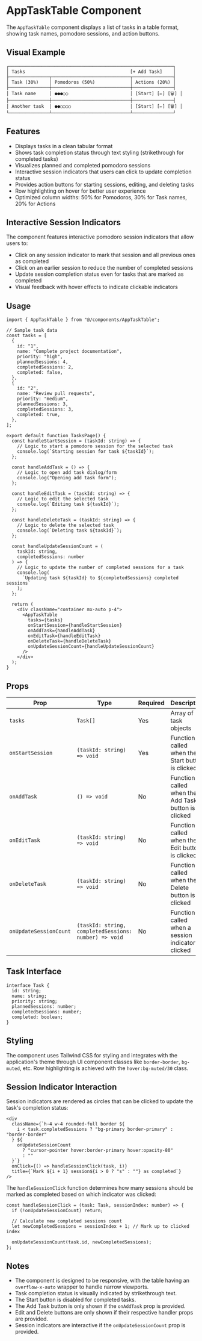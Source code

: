 # AppTaskTable Component

The `AppTaskTable` component displays a list of tasks in a table format, showing task names, pomodoro sessions, and action buttons.

## Visual Example

```
┌─────────────────────────────────────────────────────────────┐
│ Tasks                                       [+ Add Task]    │
├───────────────┬─────────────────────────────┬───────────────┤
│ Task (30%)    │ Pomodoros (50%)             │ Actions (20%) │
├───────────────┼─────────────────────────────┼───────────────┤
│ Task name     │ ●●●○○                       │ [Start] [✏] [🗑] │
├───────────────┼─────────────────────────────┼───────────────┤
│ Another task  │ ●●○○○○                      │ [Start] [✏] [🗑] │
└───────────────┴─────────────────────────────┴───────────────┘
```

## Features

- Displays tasks in a clean tabular format
- Shows task completion status through text styling (strikethrough for completed tasks)
- Visualizes planned and completed pomodoro sessions
- Interactive session indicators that users can click to update completion status
- Provides action buttons for starting sessions, editing, and deleting tasks
- Row highlighting on hover for better user experience
- Optimized column widths: 50% for Pomodoros, 30% for Task names, 20% for Actions

## Interactive Session Indicators

The component features interactive pomodoro session indicators that allow users to:

- Click on any session indicator to mark that session and all previous ones as completed
- Click on an earlier session to reduce the number of completed sessions
- Update session completion status even for tasks that are marked as completed
- Visual feedback with hover effects to indicate clickable indicators

## Usage

```tsx
import { AppTaskTable } from "@/components/AppTaskTable";

// Sample task data
const tasks = [
  {
    id: "1",
    name: "Complete project documentation",
    priority: "high",
    plannedSessions: 4,
    completedSessions: 2,
    completed: false,
  },
  {
    id: "2",
    name: "Review pull requests",
    priority: "medium",
    plannedSessions: 3,
    completedSessions: 3,
    completed: true,
  },
];

export default function TasksPage() {
  const handleStartSession = (taskId: string) => {
    // Logic to start a pomodoro session for the selected task
    console.log(`Starting session for task ${taskId}`);
  };

  const handleAddTask = () => {
    // Logic to open add task dialog/form
    console.log("Opening add task form");
  };

  const handleEditTask = (taskId: string) => {
    // Logic to edit the selected task
    console.log(`Editing task ${taskId}`);
  };

  const handleDeleteTask = (taskId: string) => {
    // Logic to delete the selected task
    console.log(`Deleting task ${taskId}`);
  };

  const handleUpdateSessionCount = (
    taskId: string,
    completedSessions: number
  ) => {
    // Logic to update the number of completed sessions for a task
    console.log(
      `Updating task ${taskId} to ${completedSessions} completed sessions`
    );
  };

  return (
    <div className="container mx-auto p-4">
      <AppTaskTable
        tasks={tasks}
        onStartSession={handleStartSession}
        onAddTask={handleAddTask}
        onEditTask={handleEditTask}
        onDeleteTask={handleDeleteTask}
        onUpdateSessionCount={handleUpdateSessionCount}
      />
    </div>
  );
}
```

## Props

| Prop                   | Type                                                  | Required | Description                                         |
| ---------------------- | ----------------------------------------------------- | -------- | --------------------------------------------------- |
| `tasks`                | `Task[]`                                              | Yes      | Array of task objects                               |
| `onStartSession`       | `(taskId: string) => void`                            | Yes      | Function called when the Start button is clicked    |
| `onAddTask`            | `() => void`                                          | No       | Function called when the Add Task button is clicked |
| `onEditTask`           | `(taskId: string) => void`                            | No       | Function called when the Edit button is clicked     |
| `onDeleteTask`         | `(taskId: string) => void`                            | No       | Function called when the Delete button is clicked   |
| `onUpdateSessionCount` | `(taskId: string, completedSessions: number) => void` | No       | Function called when a session indicator is clicked |

## Task Interface

```tsx
interface Task {
  id: string;
  name: string;
  priority: string;
  plannedSessions: number;
  completedSessions: number;
  completed: boolean;
}
```

## Styling

The component uses Tailwind CSS for styling and integrates with the application's theme through UI component classes like `border-border`, `bg-muted`, etc. Row highlighting is achieved with the `hover:bg-muted/30` class.

## Session Indicator Interaction

Session indicators are rendered as circles that can be clicked to update the task's completion status:

```tsx
<div
  className={`h-4 w-4 rounded-full border ${
    i < task.completedSessions ? "bg-primary border-primary" : "border-border"
  } ${
    onUpdateSessionCount
      ? "cursor-pointer hover:border-primary hover:opacity-80"
      : ""
  }`}
  onClick={() => handleSessionClick(task, i)}
  title={`Mark ${i + 1} session${i > 0 ? "s" : ""} as completed`}
/>
```

The `handleSessionClick` function determines how many sessions should be marked as completed based on which indicator was clicked:

```tsx
const handleSessionClick = (task: Task, sessionIndex: number) => {
  if (!onUpdateSessionCount) return;

  // Calculate new completed sessions count
  let newCompletedSessions = sessionIndex + 1; // Mark up to clicked index

  onUpdateSessionCount(task.id, newCompletedSessions);
};
```

## Notes

- The component is designed to be responsive, with the table having an `overflow-x-auto` wrapper to handle narrow viewports.
- Task completion status is visually indicated by strikethrough text.
- The Start button is disabled for completed tasks.
- The Add Task button is only shown if the `onAddTask` prop is provided.
- Edit and Delete buttons are only shown if their respective handler props are provided.
- Session indicators are interactive if the `onUpdateSessionCount` prop is provided.
